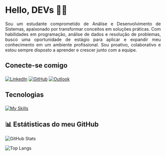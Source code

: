 # Hello, DEVs 👩‍💻
<p align="justify">
Sou um estudante comprometido de Análise e Desenvolvimento de Sistemas, apaixonado por transformar conceitos em soluções práticas. Com habilidades em programação, análise de dados e resolução de problemas, busco uma oportunidade de estágio para aplicar e expandir meu conhecimento em um ambiente profissional. Sou proativo, colaborativo e estou sempre disposto a aprender e crescer junto com a equipe.
</p>

## Conecte-se comigo 
### 

[![LinkedIn](https://img.shields.io/badge/LinkedIn-0077B5?style=for-the-badge&logo=linkedin&logoColor=white)](https://www.linkedin.com/in/jo%C3%A3o-victor-oliveira-63a883143/) [![GitHub](https://img.shields.io/badge/GitHub-100000?style=for-the-badge&logo=github&logoColor=white)](https://github.com/JhonnyTesstt) [![Outlook](https://img.shields.io/badge/Microsoft_Outlook-0078D4?style=for-the-badge&logo=microsoft-outlook&logoColor=white)](Mailto:sousa-jv@hotmail.com)

## Tecnologias
### 

[![My Skills](https://skillicons.dev/icons?i=js,html,css,cs,dotnet,java,py)](https://skillicons.dev)

## 📊 Estátisticas do meu GitHub
![GitHub Stats](https://github-readme-stats.vercel.app/api?username=JhonnyTesstt&theme=radical&bg_color=000&border_color=30A3DC&show_icons=true&icon_color=30A3DC&title_color=E94D5F&text_color=FFF)

![Top Langs](https://github-readme-stats-git-masterrstaa-rickstaa.vercel.app/api/top-langs/?username=jhonnytesstt&bg_color=000&border_color=30A3DC&title_color=E94D5F&text_color=FFF)
